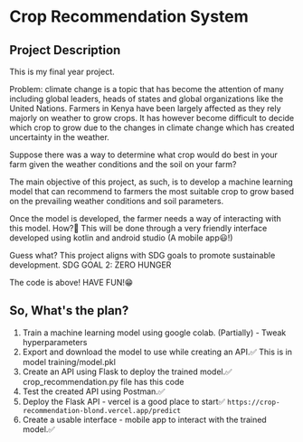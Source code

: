 # Crop Recommendation System

## Project Description
This is my final year project.

Problem: climate change is a topic that has become the attention of many including global leaders, heads of states and global organizations like the United Nations. Farmers in Kenya have been largely affected as they rely majorly on weather to grow crops. It has however become difficult to decide which crop to grow due to the changes in climate change which has created uncertainty in the weather.

Suppose there was a way to determine what crop would do best in your farm given the weather conditions and the soil on your farm?

The main objective of this project, as such, is to develop a machine learning model that can recommend to farmers the most suitable crop to grow based on the prevailing weather conditions and soil parameters.

Once the model is developed, the farmer needs a way of interacting with this model. How?🤔 This will be done through a very friendly interface developed using kotlin and android studio (A mobile app😃!)

Guess what? This project aligns with SDG goals to promote sustainable development. SDG GOAL 2: ZERO HUNGER


The code is above! HAVE FUN!😁

## So, What's the plan?
1. Train a machine learning model using google colab. (Partially) - Tweak hyperparameters
2. Export and download the model to use while creating an API.✅ This is in model training/model.pkl
2. Create an API using Flask to deploy the trained model.✅ crop_recommendation.py file has this code
3. Test the created API using Postman.✅
4. Deploy the Flask API - vercel is a good place to start✅
   `https://crop-recommendation-blond.vercel.app/predict`
6. Create a usable interface - mobile app to interact with the trained model.✅
